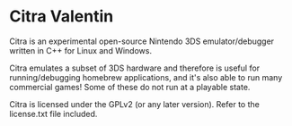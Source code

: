 # Citra Valentin

Citra is an experimental open-source Nintendo 3DS emulator/debugger written in C++ for Linux and Windows.

Citra emulates a subset of 3DS hardware and therefore is useful for running/debugging homebrew applications, and it's also able to run many commercial games! Some of these do not run at a playable state.

Citra is licensed under the GPLv2 (or any later version). Refer to the license.txt file included.
